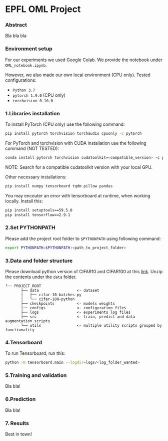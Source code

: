 # EPFL OML Project

### Abstract
Bla bla bla

### Environment setup
For our experiments we used Google Colab. We provide the notebook under `OML_notebook.ipynb`.

However, we also made our own local environment (CPU only).
Tested configurations: 
* `Python 3.7`
* `pytorch 1.9.0` (CPU only)
* `torchvision 0.10.0`

### 1.Libraries installation
To install PyTorch (CPU only) use the following command:
```bash
pip install pytorch torchvision torchaudio cpuonly -c pytorch
```
For PyTorch and torchvision with CUDA installation use the following command (NOT TESTED):
```bash
conda install pytorch torchvision cudatoolkit=<compatible_version> -c pytorch
```
NOTE: Search for a compatible cudatoolkit version with your local GPU.

Other necessary installations:
```bash
pip install numpy tensorboard tqdm pillow pandas
```

You may encouter an error with tensorboard at runtime, when working locally. Install this:
```bash
pip install setuptools==59.5.0
pip install tensorflow==2.9.1
```

### 2.Set PYTHONPATH
Please add the project root folder to `$PYTHONPATH` using following command:
```bash
export PYTHONPATH=$PYTHONPATH:<path_to_project_folder>
```

### 3.Data and folder structure
Please download python version of CIFAR10 and CIFAR100 at this [link](https://www.cs.toronto.edu/~kriz/cifar.html).
Unzip the contents under the `data` folder.
```
└── PROJECT_ROOT
       ├── data                 <- dataset
       |   ├── cifar-10-batches-py
       |   └── cifar-100-python
       ├── checkpoints          <- models weights    
       ├── configs              <- configuration files
       ├── logs                 <- experiments log files
       ├── src                  <- train, predict and data augmentation scripts
       └── utils                <- multiple utility scripts grouped by functionality
```

### 4.Tensorboard
To run Tensorboard, run this:
```bash
python -m tensorboard.main --logdir=logs/<log_folder_wanted>
```

### 5.Training and validation
Bla bla!

### 6.Prediction
Bla bla!

### 7. Results
Best in town!



